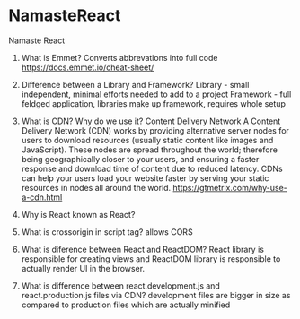 # NamasteReact
Namaste React

1. What is Emmet?
   Converts abbrevations into full code
   https://docs.emmet.io/cheat-sheet/

2. Difference between a Library and Framework?
   Library - small independent, minimal efforts needed to add to a project
   Framework - full feldged application, libraries make up framework, requires whole setup

3. What is CDN? Why do we use it?
   Content Delivery Network
   A Content Delivery Network (CDN) works by providing alternative server nodes for users to download resources (usually static content like images and JavaScript).
   These nodes are spread throughout the world; therefore being geographically closer to your users, and ensuring a faster response and download time of content due to
   reduced latency.
   CDNs can help your users load your website faster by serving your static resources in nodes all around the world.
   https://gtmetrix.com/why-use-a-cdn.html
   
4. Why is React known as React?

5. What is crossorigin in script tag?
   allows CORS

6. What is diference between React and ReactDOM?
   React library is responsible for creating views and ReactDOM library is responsible to actually render UI in the browser.

7. What is difference between react.development.js and react.production.js files via CDN?
   development files are bigger in size as compared to production files which are actually minified
